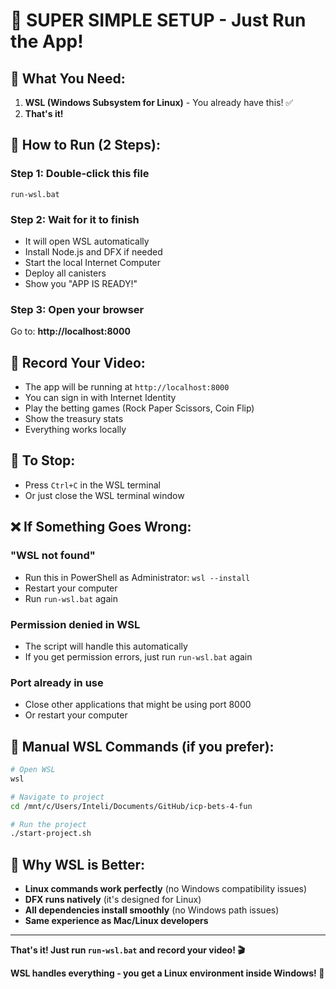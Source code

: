 # 🚀 SUPER SIMPLE SETUP - Just Run the App!

## 🎯 **What You Need:**
1. **WSL (Windows Subsystem for Linux)** - You already have this! ✅
2. **That's it!**

## 🚀 **How to Run (2 Steps):**

### **Step 1: Double-click this file**
```
run-wsl.bat
```

### **Step 2: Wait for it to finish**
- It will open WSL automatically
- Install Node.js and DFX if needed
- Start the local Internet Computer
- Deploy all canisters
- Show you "APP IS READY!"

### **Step 3: Open your browser**
Go to: **http://localhost:8000**

## 🎥 **Record Your Video:**
- The app will be running at `http://localhost:8000`
- You can sign in with Internet Identity
- Play the betting games (Rock Paper Scissors, Coin Flip)
- Show the treasury stats
- Everything works locally

## 🛑 **To Stop:**
- Press `Ctrl+C` in the WSL terminal
- Or just close the WSL terminal window

## ❌ **If Something Goes Wrong:**

### **"WSL not found"**
- Run this in PowerShell as Administrator: `wsl --install`
- Restart your computer
- Run `run-wsl.bat` again

### **Permission denied in WSL**
- The script will handle this automatically
- If you get permission errors, just run `run-wsl.bat` again

### **Port already in use**
- Close other applications that might be using port 8000
- Or restart your computer

## 🔧 **Manual WSL Commands (if you prefer):**
```bash
# Open WSL
wsl

# Navigate to project
cd /mnt/c/Users/Inteli/Documents/GitHub/icp-bets-4-fun

# Run the project
./start-project.sh
```

## 🌟 **Why WSL is Better:**
- **Linux commands work perfectly** (no Windows compatibility issues)
- **DFX runs natively** (it's designed for Linux)
- **All dependencies install smoothly** (no Windows path issues)
- **Same experience as Mac/Linux developers**

---

**That's it! Just run `run-wsl.bat` and record your video! 🎬**

**WSL handles everything - you get a Linux environment inside Windows! 🐧** 